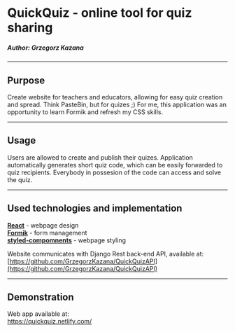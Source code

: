 # QuickQuiz - online tool for quiz sharing
##### Author: Grzegorz Kazana
---
## Purpose
Create website for teachers and educators, allowing for easy quiz creation and spread. Think PasteBin, but for quizes ;)
For me, this application was an opportunity to learn Formik and refresh my CSS skills.

---
## Usage
Users are allowed to create and publish their quizes. Application automatically generates short quiz code, which can be easily forwarded to quiz recipients. Everybody in possesion of the code can access and solve the quiz.

---
## Used technologies and implementation
[**React**](https://reactjs.org/) - webpage design\
[**Formik**](https://jaredpalmer.com/formik/) - form management\
[**styled-compomnents**](https://www.styled-components.com/) - webpage styling

Website communicates with Django Rest back-end API, available at:\
[https://github.com/GrzegorzKazana/QuickQuizAPI](https://github.com/GrzegorzKazana/QuickQuizAPI)

---
## Demonstration
Web app available at:\
https://quickquiz.netlify.com/